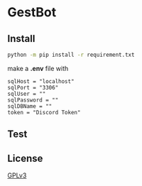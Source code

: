 # GestBot

## Install

``` Bash
python -m pip install -r requirement.txt
```
make a **.env** file with
``` Env
sqlHost = "localhost"
sqlPort = "3306"
sqlUser = ""
sqlPassword = ""
sqlDBName = ""
token = "Discord Token"
```

## Test


## License

[GPLv3](https://choosealicense.com/licenses/gpl-3.0/)
